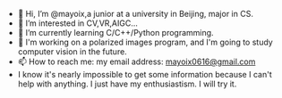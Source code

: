 - 👋 Hi, I’m @mayoix,a junior at a university in Beijing, major in CS.
- 👀 I’m interested in CV,VR,AIGC...
- 🌱 I’m currently learning C/C++/Python programming.
- 💞️ I'm working on a polarized images program, and I'm going to study computer vision in the future.
- 📫 How to reach me: my email address: mayoix0616@gmail.com
- I know it's nearly impossible to get some information because I can't help with anything. I just have my enthusiastism. I will try it.
<!---
mayoix/mayoix is a ✨ special ✨ repository because its `README.md` (this file) appears on your GitHub profile.
You can click the Preview link to take a look at your changes.
--->
